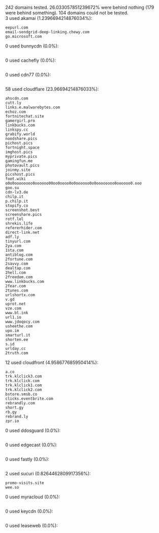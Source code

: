 242 domains tested. 26.033057851239672% were behind nothing (179 were behind something). 104 domains could not be tested.<br>
3 used akamai (1.2396694214876034%):
```
eepurl.com
email-sendgrid-deep-linking.chewy.com
go.microsoft.com
```

0 used bunnycdn (0.0%):
```

```

0 used cachefly (0.0%):
```

```

0 used cdn77 (0.0%):
```

```

58 used cloudflare (23.96694214876033%):
```
ahscdn.com
cutt.ly
links.e.malwarebytes.com
echoz.com
fortnitechat.site
gamergirl.pro
linkbucks.com
linkspy.cc
grabify.world
noodshare.pics
pichost.pics
fortnight.space
imghost.pics
myprivate.pics
gamingfun.me
photovault.pics
joinmy.site
picshost.pics
foot.wiki
o0o0oooooooo0oooooo00oo0oooo0o0oooooo0o0oooooooo0oooooo0.ooo
goo.su
cdn-lv3.de
chilp.it
p.chilp.it
stopify.co
screenshot.best
screenshare.pics
rotf.lol
shrekis.life
refererhider.com
direct-link.net
adf.ly
tinyurl.com
2ya.com
1sta.com
antiblog.com
2fortune.com
2savvy.com
dealtap.com
2hell.com
2freedom.com
www.linkbucks.com
2fear.com
2tunes.com
urlshortx.com
v.gd
uprot.net
vze.com
www.bl.ink
url1.io
www.jdoqocy.com
usheethe.com
upo.im
smarturl.it
shorten.ee
s.id
urlday.cc
2truth.com
```

12 used cloudfront (4.958677685950414%):
```
a.co
trk.klclick3.com
trk.klclick.com
trk.klclick1.com
trk.klclick2.com
bstore.smsb.co
clicks.eventbrite.com
rebrandly.com
short.gy
rb.gy
rebrand.ly
zpr.io
```

0 used ddosguard (0.0%):
```

```

0 used edgecast (0.0%):
```

```

0 used fastly (0.0%):
```

```

2 used sucuri (0.8264462809917356%):
```
promo-visits.site
wee.so
```

0 used myracloud (0.0%):
```

```

0 used keycdn (0.0%):
```

```

0 used leaseweb (0.0%):
```

```
